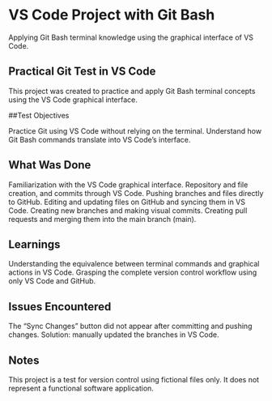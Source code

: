 # VS Code Project with Git Bash

Applying Git Bash terminal knowledge using the graphical interface of VS Code.

## Practical Git Test in VS Code

This project was created to practice and apply Git Bash terminal concepts using the VS Code graphical interface.

##Test Objectives

Practice Git using VS Code without relying on the terminal.
Understand how Git Bash commands translate into VS Code’s interface.

## What Was Done

Familiarization with the VS Code graphical interface.
Repository and file creation, and commits through VS Code.
Pushing branches and files directly to GitHub.
Editing and updating files on GitHub and syncing them in VS Code.
Creating new branches and making visual commits.
Creating pull requests and merging them into the main branch (main).

## Learnings

Understanding the equivalence between terminal commands and graphical actions in VS Code.
Grasping the complete version control workflow using only VS Code and GitHub.

## Issues Encountered

The “Sync Changes” button did not appear after committing and pushing changes.
Solution: manually updated the branches in VS Code.

## Notes
This project is a test for version control using fictional files only.
It does not represent a functional software application.
